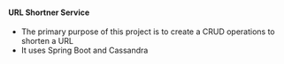 #### URL Shortner Service 

- The primary purpose of this project is to create a CRUD operations to shorten a URL
- It uses Spring Boot and Cassandra 


